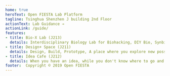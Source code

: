 ```yaml
---
home: true
heroText: Open FIESTA Lab Platform
tagline: Tsinghua Shenzhen J building 2nd Floor
actionText: Lab Guidance →
actionLink: /guide/
features:
- title: Bio-X Lab (J213)
  details: Interdisciplinary Biology Lab for Biohacking, DIY Bio, Synbio, Biodesign...
- title: Design+ Space (J211)
  details: Design, Build, Prototype, A place where you explore new possibilities...
- title: Idea Cafe (J212)
  details: When you have an idea, while you don't know where to go and who to talk...
footer:  Copyright © 2019 Open FIESTA
---
```


